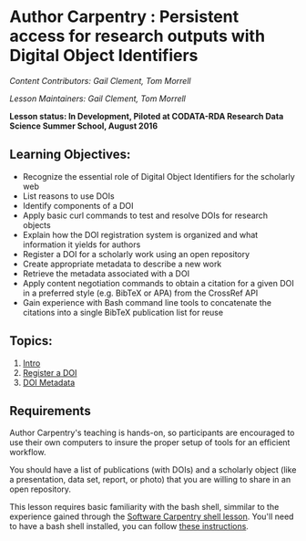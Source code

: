Author Carpentry : Persistent access for research outputs with Digital Object Identifiers
=======

*Content Contributors: Gail Clement, Tom Morrell*

*Lesson Maintainers: Gail Clement, Tom Morrell*

**Lesson status: In Development, Piloted at CODATA-RDA Research Data Science
Summer School, August 2016**

## Learning Objectives:

* Recognize the essential role of Digital Object Identifiers for the scholarly web
* List reasons to use DOIs 
* Identify components of a DOI
* Apply basic curl commands to test and resolve DOIs for research objects
* Explain how the DOI registration system is organized and what information it yields for authors
* Register a DOI for a scholarly work using an open repository
* Create appropriate metadata to describe a new work
* Retrieve the metadata associated with a DOI
* Apply content negotiation commands to obtain a citation for a given DOI in a preferred style (e.g. BibTeX  or APA) from the CrossRef API 
* Gain experience with Bash command line tools to concatenate the citations into a single BibTeX publication list for reuse

## Topics:

1. [Intro](00-intro-dois.html)
2. [Register a DOI](01-register-doi.html)
3. [DOI Metadata](02-doi-metadata.html)

## Requirements

Author Carpentry's teaching is hands-on, so participants are encouraged to use
their own computers to insure the proper setup of tools for an efficient
workflow.

You should have a list of publications (with DOIs) and a scholarly object (like
a presentation, data set, report, or photo) that you are willing to share in an
open repository.

This lesson requires basic familiarity with the bash shell, simmilar to the
experience gained through the 
[Software Carpentry shell lesson](http://swcarpentry.github.io/shell-novice/).
You'll need to have a bash shell installed, you can follow 
[these instructions](https://swcarpentry.github.io/workshop-template/#setup).
